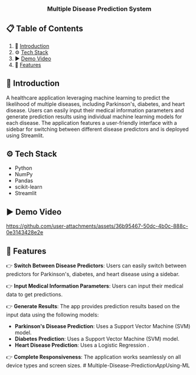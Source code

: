 <div>
<h3 align="center">Multiple Disease Prediction System</h3>
</div>

## 📋 <a name="table">Table of Contents</a>

1. 🤖 [Introduction](#introduction)
2. ⚙️ [Tech Stack](#tech-stack)
3. ▶️ [Demo Video](#demo)
4. 🔋 [Features](#features)

## <a name="introduction">🤖 Introduction</a>

A healthcare application leveraging machine learning to predict the likelihood of multiple diseases, including Parkinson's, diabetes, and heart disease. Users can easily input their medical information parameters and generate prediction results using individual machine learning models for each disease. The application features a user-friendly interface with a sidebar for switching between different disease predictors and is deployed using Streamlit.

## <a name="tech-stack">⚙️ Tech Stack</a>

- Python
- NumPy
- Pandas
- scikit-learn
- Streamlit

## <a name="demo">▶️ Demo Video</a>

https://github.com/user-attachments/assets/36b95467-50dc-4b0c-888c-0e3143428e2e


## <a name="features">🔋 Features</a>

👉 **Switch Between Disease Predictors**: Users can easily switch between predictors for Parkinson's, diabetes, and heart disease using a sidebar.

👉 **Input Medical Information Parameters**: Users can input their medical data to get predictions.

👉 **Generate Results**: The app provides prediction results based on the input data using the following models:
  - **Parkinson's Disease Prediction**: Uses a Support Vector Machine (SVM) model.
  - **Diabetes Prediction**: Uses a Support Vector Machine (SVM) model.
  - **Heart Disease Prediction**: Uses a Logistic Regression .

👉 **Complete Responsiveness**: The application works seamlessly on all device types and screen sizes.
#   M u l t i p l e - D i s e a s e - P r e d i c t i o n _ A p p _ U s i n g - M L  
 